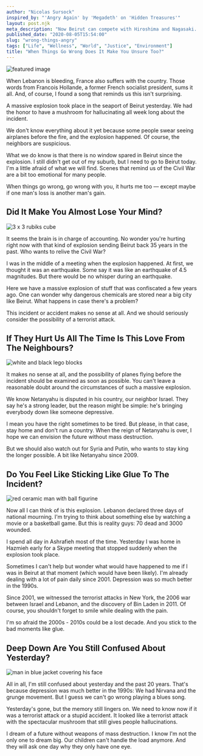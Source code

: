 ```yaml
---
author: "Nicolas Sursock"
inspired_by: "'Angry Again' by 'Megadeth' on 'Hidden Treasures'"
layout: post.njk
meta_description: "Now Beirut can compete with Hiroshima and Nagasaki. 200 dead, 6k wounded and 300k homeless. Life goes on though but I doubt we can carry on that way."
published_date: "2020-08-05T15:54:00"
slug: "wrong-things-angry"
tags: ["Life", "Wellness", "World", "Justice", "Environment"]
title: "When Things Go Wrong Does It Make You Unsure Too?"
---
```


![featured image](https://images.unsplash.com/photo-1619846227717-205b9dccac17?ixlib=rb-1.2.1&ixid=MnwxMjA3fDB8MHxwaG90by1wYWdlfHx8fGVufDB8fHx8&auto=format&fit=crop)

When Lebanon is bleeding, France also suffers with the country. Those words from Francois Hollande, a former French socialist president, sums it all. And, of course, I found a song that reminds us this isn't surprising.

A massive explosion took place in the seaport of Beirut yesterday. We had the honor to have a mushroom for hallucinating all week long about the incident.

We don't know everything about it yet because some people swear seeing airplanes before the fire, and the explosion happened. Of course, the neighbors are suspicious.

What we do know is that there is no window spared in Beirut since the explosion. I still didn't get out of my suburb, but I need to go to Beirut today. I'm a little afraid of what we will find. Scenes that remind us of the Civil War are a bit too emotional for many people.

When things go wrong, go wrong with you, it hurts me too — except maybe if one man's loss is another man's gain.

## Did It Make You Almost Lose Your Mind?

![3 x 3 rubiks cube](https://images.unsplash.com/photo-1605902394069-ff2ae2430e62?ixlib=rb-1.2.1&ixid=MnwxMjA3fDB8MHxwaG90by1wYWdlfHx8fGVufDB8fHx8&auto=format&fit=crop&q=80&w=800&h=600)

It seems the brain is in charge of accounting. No wonder you're hurting right now with that kind of explosion sending Beirut back 35 years in the past. Who wants to relive the Civil War?

I was in the middle of a meeting when the explosion happened. At first, we thought it was an earthquake. Some say it was like an earthquake of 4.5 magnitudes. But there would be no whisper during an earthquake.

Here we have a massive explosion of stuff that was confiscated a few years ago. One can wonder why dangerous chemicals are stored near a big city like Beirut. What happens in case there's a problem?

This incident or accident makes no sense at all. And we should seriously consider the possibility of a terrorist attack.

## If They Hurt Us All The Time Is This Love From The Neighbours?

![white and black lego blocks](https://images.unsplash.com/photo-1581187254571-b0844d86871a?ixlib=rb-1.2.1&ixid=MnwxMjA3fDB8MHxwaG90by1wYWdlfHx8fGVufDB8fHx8&auto=format&fit=crop&q=80&w=800&h=600)

It makes no sense at all, and the possibility of planes flying before the incident should be examined as soon as possible. You can't leave a reasonable doubt around the circumstances of such a massive explosion.

We know Netanyahu is disputed in his country, our neighbor Israel. They say he's a strong leader, but the reason might be simple: he's bringing everybody down like someone depressive.

I mean you have the right sometimes to be tired. But please, in that case, stay home and don't run a country. When the reign of Netanyahu is over, I hope we can envision the future without mass destruction.

But we should also watch out for Syria and Putin, who wants to stay king the longer possible. A bit like Netanyahu since 2009.

## Do You Feel Like Sticking Like Glue To The Incident?

![red ceramic man with ball figurine](https://images.unsplash.com/photo-1560977835-5541941e3750?ixlib=rb-1.2.1&ixid=MnwxMjA3fDB8MHxwaG90by1wYWdlfHx8fGVufDB8fHx8&auto=format&fit=crop&q=80&w=800&h=600)

Now all I can think of is this explosion. Lebanon declared three days of national mourning. I'm trying to think about something else by watching a movie or a basketball game. But this is reality guys: 70 dead and 3000 wounded.

I spend all day in Ashrafieh most of the time. Yesterday I was home in Hazmieh early for a Skype meeting that stopped suddenly when the explosion took place.

Sometimes I can't help but wonder what would have happened to me if I was in Beirut at that moment (which would have been likely). I'm already dealing with a lot of pain daily since 2001. Depression was so much better in the 1990s.

Since 2001, we witnessed the terrorist attacks in New York, the 2006 war between Israel and Lebanon, and the discovery of Bin Laden in 2011. Of course, you shouldn't forget to smile while dealing with the pain.

I'm so afraid the 2000s - 2010s could be a lost decade. And you stick to the bad moments like glue.

## Deep Down Are You Still Confused About Yesterday?

![man in blue jacket covering his face](https://images.unsplash.com/photo-1603840148893-8c100f74d443?ixlib=rb-1.2.1&ixid=MnwxMjA3fDB8MHxwaG90by1wYWdlfHx8fGVufDB8fHx8&auto=format&fit=crop&q=80&w=800&h=600)

All in all, I'm still confused about yesterday and the past 20 years. That's because depression was much better in the 1990s: We had Nirvana and the grunge movement. But I guess we can't go wrong playing a blues song.

Yesterday's gone, but the memory still lingers on. We need to know now if it was a terrorist attack or a stupid accident. It looked like a terrorist attack with the spectacular mushroom that still gives people hallucinations.

I dream of a future without weapons of mass destruction. I know I'm not the only one to dream big. Our children can't handle the load anymore. And they will ask one day why they only have one eye. 